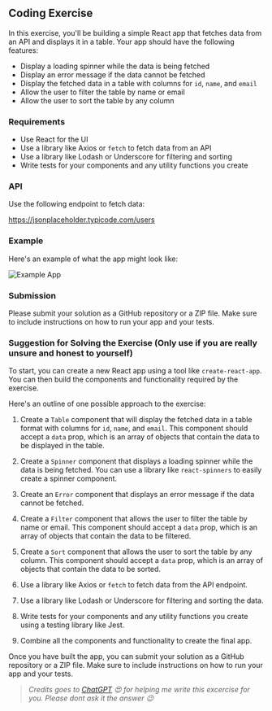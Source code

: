 ## Coding Exercise

In this exercise, you'll be building a simple React app that fetches data from an API and displays it in a table. Your app should have the following features:

- Display a loading spinner while the data is being fetched
- Display an error message if the data cannot be fetched
- Display the fetched data in a table with columns for `id`, `name`, and `email`
- Allow the user to filter the table by name or email
- Allow the user to sort the table by any column

### Requirements

- Use React for the UI
- Use a library like Axios or `fetch` to fetch data from an API
- Use a library like Lodash or Underscore for filtering and sorting
- Write tests for your components and any utility functions you create

### API

Use the following endpoint to fetch data:

https://jsonplaceholder.typicode.com/users

### Example

Here's an example of what the app might look like:

![Example App](https://i.imgur.com/M97HkzI.png)

### Submission

Please submit your solution as a GitHub repository or a ZIP file. Make sure to include instructions on how to run your app and your tests.





### Suggestion for Solving the Exercise (Only use if you are really unsure and honest to yourself)

To start, you can create a new React app using a tool like `create-react-app`. You can then build the components and functionality required by the exercise.

Here's an outline of one possible approach to the exercise:

1. Create a `Table` component that will display the fetched data in a table format with columns for `id`, `name`, and `email`. This component should accept a `data` prop, which is an array of objects that contain the data to be displayed in the table.

2. Create a `Spinner` component that displays a loading spinner while the data is being fetched. You can use a library like `react-spinners` to easily create a spinner component.

3. Create an `Error` component that displays an error message if the data cannot be fetched.

4. Create a `Filter` component that allows the user to filter the table by name or email. This component should accept a `data` prop, which is an array of objects that contain the data to be filtered.

5. Create a `Sort` component that allows the user to sort the table by any column. This component should accept a `data` prop, which is an array of objects that contain the data to be sorted.

6. Use a library like Axios or `fetch` to fetch data from the API endpoint.

7. Use a library like Lodash or Underscore for filtering and sorting the data.

8. Write tests for your components and any utility functions you create using a testing library like Jest.

9. Combine all the components and functionality to create the final app.

Once you have built the app, you can submit your solution as a GitHub repository or a ZIP file. Make sure to include instructions on how to run your app and your tests.

> *Credits goes to [ChatGPT](https://chat.openai.com/) :heart_eyes: for helping me write this excercise for you. Please dont ask it the answer :wink:* 
